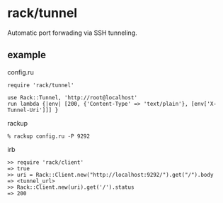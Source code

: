 rack/tunnel
===========

Automatic port forwading via SSH tunneling.

example
-------

config.ru

    require 'rack/tunnel'

    use Rack::Tunnel, 'http://root@localhost'
    run lambda {|env| [200, {'Content-Type' => 'text/plain'}, [env['X-Tunnel-Uri']]] }

rackup

    % rackup config.ru -P 9292

irb

    >> require 'rack/client'
    => true
    >> uri = Rack::Client.new("http://localhost:9292/").get("/").body
    => <tunnel_url>
    >> Rack::Client.new(uri).get('/').status
    => 200
